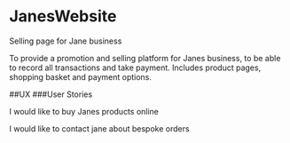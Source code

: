 # JanesWebsite
Selling page for Jane business

To provide a promotion and selling platform for Janes business, to be able to record all transactions and take payment.
Includes product pages, shopping basket and payment options.

##UX
###User Stories

I would like to buy Janes products online

I would like to contact jane about bespoke orders
